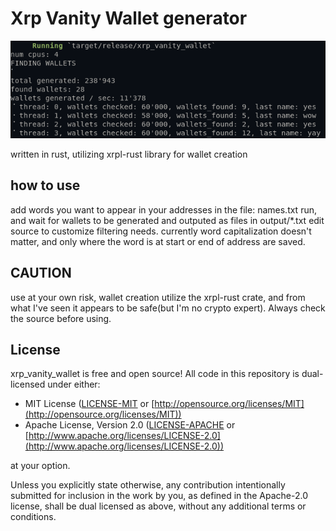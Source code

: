 # Xrp Vanity Wallet generator
![](demo_image.png)

written in rust, utilizing xrpl-rust library for wallet creation

## how to use 
add words you want to appear in your addresses in the file: names.txt
run, and wait for wallets to be generated and outputed as files in output/*.txt
edit source to customize filtering needs.
currently word capitalization doesn't matter, and only where the word is at start or end of address are saved.

## CAUTION
use at your own risk, wallet creation utilize the xrpl-rust crate, and from what I've seen it appears to be safe(but I'm no crypto expert). 
Always check the source before using.

## License
xrp_vanity_wallet is free and open source! All code in this repository is dual-licensed under either:

* MIT License ([LICENSE-MIT](docs/LICENSE-MIT) or [http://opensource.org/licenses/MIT](http://opensource.org/licenses/MIT))
* Apache License, Version 2.0 ([LICENSE-APACHE](docs/LICENSE-APACHE) or [http://www.apache.org/licenses/LICENSE-2.0](http://www.apache.org/licenses/LICENSE-2.0))

at your option.

Unless you explicitly state otherwise, any contribution intentionally submitted
for inclusion in the work by you, as defined in the Apache-2.0 license, shall be dual licensed as above, without any
additional terms or conditions.
